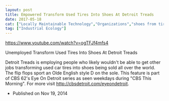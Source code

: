 ```yaml
---
layout: post
title: Empowered Transform Used Tires Into Shoes At Detroit Treads
date: 2017-05-18
cat: ["Locally Maintainable Technology","Organizations","shoes from tires","Social Enterpreneurship","Sustainable Economics"]
tag: ["Industrial Ecology"]
---
```


https://www.youtube.com/watch?v=ogTFJf4mfs4

Unemployed Transform Used Tires Into Shoes At Detroit Treads

Detroit Treads is employing people who likely wouldn't be able to get other jobs transforming used car tires into shoes being sold all over the world. The flip flops sport an Olde English style D on the sole. This feature is part of CBS 62's Eye On Detroit series as seen weekdays during "CBS This Morning". For more visit http://cbsdetroit.com/eyeondetroit.

- Published on Nov 19, 2014
